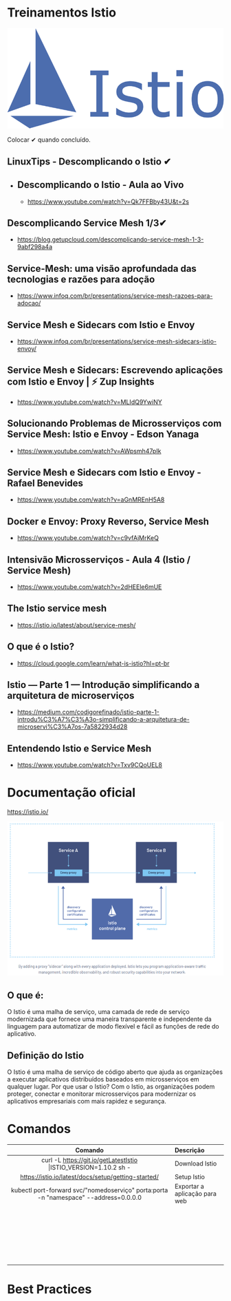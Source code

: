 # **Treinamentos  Istio**

![Introducing Istio to a production cluster | by Nick Joyce | Real Kinetic  Blog](./imagens/istio.png)



Colocar ✔ quando concluído. 


## **LinuxTips - Descomplicando o Istio** ✔ 

- ## Descomplicando o Istio - Aula ao Vivo

  - https://www.youtube.com/watch?v=Qk7FFBby43U&t=2s



## **Descomplicando Service Mesh 1/3**✔

- https://blog.getupcloud.com/descomplicando-service-mesh-1-3-9abf298a4a



## Service-Mesh: uma visão aprofundada das tecnologias e razões para adoção

- https://www.infoq.com/br/presentations/service-mesh-razoes-para-adocao/

  

## Service Mesh e Sidecars com Istio e Envoy

- https://www.infoq.com/br/presentations/service-mesh-sidecars-istio-envoy/




## Service Mesh e Sidecars: Escrevendo aplicações com Istio e Envoy | ⚡ Zup Insights 

- https://www.youtube.com/watch?v=MLIdQ9YwiNY




## Solucionando Problemas de Microsserviços com Service Mesh: Istio e Envoy - Edson Yanaga

- https://www.youtube.com/watch?v=AWpsmh47pIk




## Service Mesh e Sidecars com Istio e Envoy - Rafael Benevides

- https://www.youtube.com/watch?v=aGnMREnH5A8




## Docker e Envoy: Proxy Reverso, Service Mesh

- https://www.youtube.com/watch?v=c9vfAjMrKeQ




## Intensivão Microsserviços - Aula 4 (Istio / Service Mesh)

- https://www.youtube.com/watch?v=2dHEEle6mUE




## The Istio service mesh

- https://istio.io/latest/about/service-mesh/




## O que é o Istio?

- https://cloud.google.com/learn/what-is-istio?hl=pt-br




## Istio — Parte 1 — Introdução simplificando a arquitetura de microserviços

- https://medium.com/codigorefinado/istio-parte-1-introdu%C3%A7%C3%A3o-simplificando-a-arquitetura-de-microservi%C3%A7os-7a5822934d28




## Entendendo Istio e Service Mesh

- https://www.youtube.com/watch?v=Txv9CQoUEL8




# **Documentação oficial**

https://istio.io/

![image-20210709191248031](./imagens/image-20210709191248031.png)



## **O que é:**

O Istio é uma malha de serviço, uma camada de rede de serviço modernizada que fornece uma maneira transparente e independente da linguagem para automatizar de modo flexível e fácil as funções de rede do aplicativo. 

## Definição do Istio

O Istio é uma malha de serviço de código aberto que ajuda as organizações a executar aplicativos distribuídos baseados em microsserviços em qualquer lugar. Por que usar o Istio? Com o Istio, as organizações podem proteger, conectar e monitorar microsserviços para modernizar os aplicativos empresariais com mais rapidez e segurança.





# **Comandos**





|                           Comando                            | Descrição                     |
| :----------------------------------------------------------: | :---------------------------- |
| curl -L https://git.io/getLatestIstio \|ISTIO_VERSION=1.10.2 sh - | Download Istio                |
|     https://istio.io/latest/docs/setup/getting-started/      | Setup Istio                   |
| kubectl port-forward svc/"nomedoserviço" porta:porta -n "namespace" --address=0.0.0.0 | Exportar a aplicação para web |
|                                                              |                               |
|                                                              |                               |
|                                                              |                               |
|                                                              |                               |
|                                                              |                               |
|                                                              |                               |
|                                                              |                               |
|                                                              |                               |
|                                                              |                               |
|                                                              |                               |
|                                                              |                               |
|                                                              |                               |
|                                                              |                               |
|                                                              |                               |
|                                                              |                               |
|                                                              |                               |
|                                                              |                               |
|                                                              |                               |
|                                                              |                               |
|                                                              |                               |
|                                                              |                               |
|                                                              |                               |
|                                                              |                               |
|                                                              |                               |
|                                                              |                               |
|                                                              |                               |

# **Best Practices**

